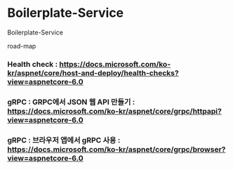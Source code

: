 # Boilerplate-Service
Boilerplate-Service


road-map
### Health check : https://docs.microsoft.com/ko-kr/aspnet/core/host-and-deploy/health-checks?view=aspnetcore-6.0
### gRPC : GRPC에서 JSON 웹 API 만들기 : https://docs.microsoft.com/ko-kr/aspnet/core/grpc/httpapi?view=aspnetcore-6.0
### gRPC : 브라우저 앱에서 gRPC 사용 : https://docs.microsoft.com/ko-kr/aspnet/core/grpc/browser?view=aspnetcore-6.0
